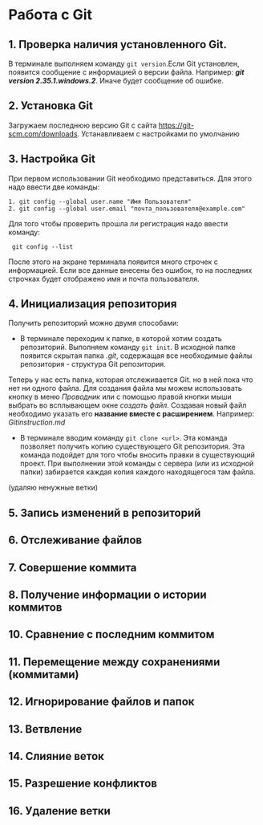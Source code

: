 # Работа с Git
## 1. Проверка наличия установленного Git.

В терминале выполняем команду `git version`.Если Git установлен, появится сообщение с информацией о версии файла. Например: *__git version 2.35.1.windows.2__*. Иначе будет сообщение об ошибке.


## 2. Установка Git

Загружаем последнюю версию Git с сайта https://git-scm.com/downloads. Устанавливаем с настройками по умолчанию

## 3. Настройка Git

При первом использовании Git необходимо представиться. Для этого надо ввести две команды:
```
1. git config --global user.name "Имя Пользователя"
2. git config --global user.email "почта_пользователя@example.com"
```
Для того чтобы проверить прошла ли регистрация надо ввести команду:
```
 git config --list 
 ```
После этого на экране терминала появится много строчек с информацией.  Если все данные внесены без ошибок, то на последних строчках будет отображено имя и почта пользователя. 

## 4. Инициализация репозитория

Получить репозиторий можно двумя способами:
* В терминале переходим к папке, в которой хотим создать репозиторий. Выполняем команду `git init`. В исходной папке появится скрытая папка *.git*, содержащая все необходимые файлы репозитория - структура Git репозитория.

Теперь у нас есть папка, которая отслеживается Git. но в ней пока что нет ни одного файла. Для создания файла мы можем использовать кнопку в меню *Проводник* или с помощью правой кнопки мыши выбрать во всплывающем окне *создать файл*. Создавая новый файл необходимо указать его **название вместе с расширением**. Например: *Gitinstruction.md*
* В терминале вводим команду `git clone <url>`. Эта команда позволяет получить копию существующего Git репозитория. Эта команда подойдет для того чтобы вносить правки в существующий проект. При выполнении этой команды с сервера (или из исходной папки) забирается каждая копия каждого находящегося там файла. 

(удаляю ненужные ветки)

## 5. Запись изменений в репозиторий

## 6. Отслеживание файлов

## 7. Совершение коммита

## 8. Получение информации о истории коммитов

## 10. Сравнение с последним коммитом

## 11. Перемещение между сохранениями (коммитами)

## 12. Игнорирование файлов и папок

## 13. Ветвление

## 14. Слияние веток

## 15. Разрешение конфликтов

## 16. Удаление ветки